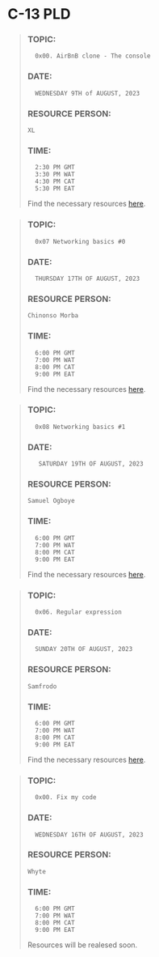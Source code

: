 # C-13 PLD


> ### TOPIC:
> ```
>	0x00. AirBnB clone - The console
> ```
>
> ### DATE:
> ```
>	WEDNESDAY 9TH of AUGUST, 2023
> ```
> ### RESOURCE PERSON:
>	`XL`
>
> ### TIME:
> ```
>   2:30 PM GMT
>   3:30 PM WAT
>   4:30 PM CAT
>   5:30 PM EAT
> ```
>
> Find the necessary resources [here](https://github.com/XimeonLeo/DLP/blob/main/Test_0.md).


> ### TOPIC:
> ```
>	0x07 Networking basics #0
> ```
>
> ### DATE:
> ```
>	THURSDAY 17TH OF AUGUST, 2023
> ```
> ### RESOURCE PERSON:
>	`Chinonso Morba`
> ### TIME:
> ```
>   6:00 PM GMT
>   7:00 PM WAT
>   8:00 PM CAT
>   9:00 PM EAT
>
> ```
>
> Find the necessary resources [here](https://intranet.alxswe.com/projects/259).


> ### TOPIC:
> ```
>	0x08 Networking basics #1
> ```
>
> ### DATE:
> ```
>	 SATURDAY 19TH OF AUGUST, 2023
> ```
> ### RESOURCE PERSON:
>	`Samuel Ogboye`
> ### TIME:
> ```
>   6:00 PM GMT
>   7:00 PM WAT
>   8:00 PM CAT
>   9:00 PM EAT
>
> ```
>
> Find the necessary resources [here](https://intranet.alxswe.com/projects/285).


> ### TOPIC:
> ```
>	0x06. Regular expression
> ```
>
> ### DATE:
> ```
>	SUNDAY 20TH OF AUGUST, 2023
> ```
> ### RESOURCE PERSON:
>	`Samfrodo`
> ### TIME:
> ```
>   6:00 PM GMT
>   7:00 PM WAT
>   8:00 PM CAT
>   9:00 PM EAT
>
> ```
>
> Find the necessary resources [here](https://intranet.alxswe.com/projects/78).


> ### TOPIC:
> ```
>	0x00. Fix my code
> ```
>
> ### DATE:
> ```
>	WEDNESDAY 16TH OF AUGUST, 2023
> ```
> ### RESOURCE PERSON:
>	`Whyte`
>
> ### TIME:
> ```
>   6:00 PM GMT
>   7:00 PM WAT
>   8:00 PM CAT
>   9:00 PM EAT
>
> ```
>
> Resources will be realesed soon.
